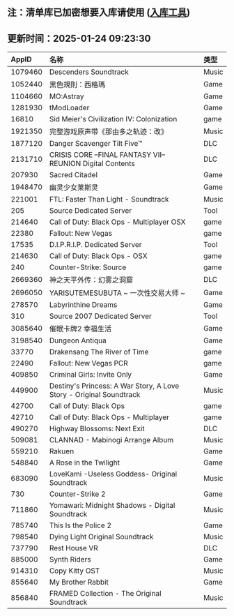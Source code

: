 ## 注：清单库已加密想要入库请使用 ([入库工具](https://github.com/BlankTMing/ManifestAutoUpdate/releases))

## 更新时间：2025-01-24 09:23:30
| AppID | 名称 | 类型  |
| :-------------------- | :----------------------------- | :----------- |
| 1079460 | Descenders Soundtrack| Music |
| 1052440 | 黑色規則：西格瑪| Game |
| 1104660 | MO:Astray| Game |
| 1281930 | tModLoader| Game |
| 16810 | Sid Meier's Civilization IV: Colonization| game |
| 1921350 | 完整游戏原声带《那由多之轨迹：改》| Music |
| 1877120 | Danger Scavenger Tilt Five™| DLC |
| 2131710 | CRISIS CORE –FINAL FANTASY VII– REUNION Digital Contents| DLC |
| 207930 | Sacred Citadel| Game |
| 1948470 | 幽灵少女莱斯灵| Game |
| 221001 | FTL: Faster Than Light - Soundtrack| Music |
| 205 | Source Dedicated Server| Tool |
| 214640 | Call of Duty: Black Ops - Multiplayer OSX| game |
| 22380 | Fallout: New Vegas| game |
| 17535 | D.I.P.R.I.P. Dedicated Server| Tool |
| 214630 | Call of Duty: Black Ops - OSX| game |
| 240 | Counter-Strike: Source| game |
| 2669360 | 神之天平外传：幻雾之洞窟| DLC |
| 2696050 | YARISUTEMESUBUTA ~ 一次性交易大师 ~| Game |
| 278570 | Labyrinthine Dreams| Game |
| 310 | Source 2007 Dedicated Server| Tool |
| 3085640 | 催眠卡牌2 幸福生活| Game |
| 3198540 | Dungeon Antiqua| Game |
| 33770 | Drakensang The River of Time| game |
| 22490 | Fallout: New Vegas PCR| game |
| 409850 | Criminal Girls: Invite Only| Game |
| 449900 | Destiny's Princess: A War Story, A Love Story - Original Soundtrack| Music |
| 42700 | Call of Duty: Black Ops| game |
| 42710 | Call of Duty: Black Ops - Multiplayer| game |
| 490270 | Highway Blossoms: Next Exit| DLC |
| 509081 | CLANNAD - Mabinogi Arrange Album| Music |
| 559210 | Rakuen| Game |
| 548840 | A Rose in the Twilight| Game |
| 683090 | LoveKami -Useless Goddess- Original Soundtrack| Music |
| 730 | Counter-Strike 2| Game |
| 711860 | Yomawari: Midnight Shadows - Digital Soundtrack| Music |
| 785740 | This Is the Police 2| Game |
| 798540 | Dying Light Original Soundtrack| Music |
| 737790 | Rest House VR| DLC |
| 885000 | Synth Riders| Game |
| 914310 | Copy Kitty OST| Music |
| 855640 | My Brother Rabbit| Game |
| 856840 | FRAMED Collection - The Original Soundtrack| Music |
